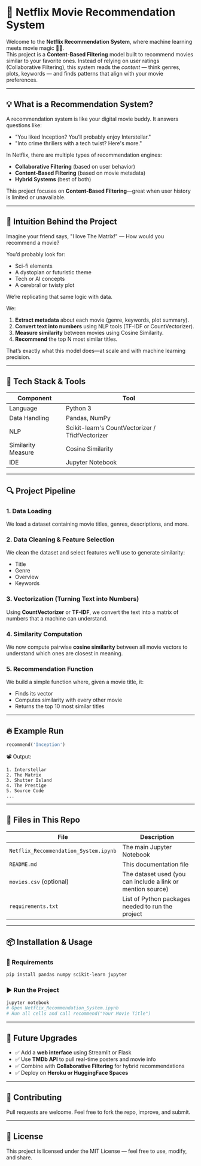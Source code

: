 
# 🍿 Netflix Movie Recommendation System

Welcome to the **Netflix Recommendation System**, where machine learning meets movie magic 🎥✨.  
This project is a **Content-Based Filtering** model built to recommend movies similar to your favorite ones. Instead of relying on user ratings (Collaborative Filtering), this system reads the *content* — think genres, plots, keywords — and finds patterns that align with your movie preferences.

---

## 💡 What is a Recommendation System?

A recommendation system is like your digital movie buddy. It answers questions like:

- "You liked Inception? You’ll probably enjoy Interstellar."
- "Into crime thrillers with a tech twist? Here's more."

In Netflix, there are multiple types of recommendation engines:
- **Collaborative Filtering** (based on user behavior)
- **Content-Based Filtering** (based on movie metadata)
- **Hybrid Systems** (best of both)

This project focuses on **Content-Based Filtering**—great when user history is limited or unavailable.

---

## 🧠 Intuition Behind the Project

Imagine your friend says, "I love The Matrix!" — How would you recommend a movie?

You’d probably look for:
- Sci-fi elements
- A dystopian or futuristic theme
- Tech or AI concepts
- A cerebral or twisty plot

We’re replicating that same logic with data.

We:
1. **Extract metadata** about each movie (genre, keywords, plot summary).
2. **Convert text into numbers** using NLP tools (TF-IDF or CountVectorizer).
3. **Measure similarity** between movies using Cosine Similarity.
4. **Recommend** the top N most similar titles.

That’s exactly what this model does—at scale and with machine learning precision.

---

## 🧪 Tech Stack & Tools

| Component | Tool |
|----------|------|
| Language | Python 3 |
| Data Handling | Pandas, NumPy |
| NLP | Scikit-learn's CountVectorizer / TfidfVectorizer |
| Similarity Measure | Cosine Similarity |
| IDE | Jupyter Notebook |

---

## 🔍 Project Pipeline

### 1. **Data Loading**
We load a dataset containing movie titles, genres, descriptions, and more.

### 2. **Data Cleaning & Feature Selection**
We clean the dataset and select features we’ll use to generate similarity:
- Title
- Genre
- Overview
- Keywords

### 3. **Vectorization (Turning Text into Numbers)**
Using **CountVectorizer** or **TF-IDF**, we convert the text into a matrix of numbers that a machine can understand.

### 4. **Similarity Computation**
We now compute pairwise **cosine similarity** between all movie vectors to understand which ones are closest in meaning.

### 5. **Recommendation Function**
We build a simple function where, given a movie title, it:
- Finds its vector
- Computes similarity with every other movie
- Returns the top 10 most similar titles

---

## 🔥 Example Run

```python
recommend('Inception')
```

📽️ Output:
```
1. Interstellar
2. The Matrix
3. Shutter Island
4. The Prestige
5. Source Code
...
```

---

## 📁 Files in This Repo

| File | Description |
|------|-------------|
| `Netflix_Recommendation_System.ipynb` | The main Jupyter Notebook |
| `README.md` | This documentation file |
| `movies.csv` (optional) | The dataset used (you can include a link or mention source) |
| `requirements.txt` | List of Python packages needed to run the project |

---

## 📦 Installation & Usage

### 🔧 Requirements
```bash
pip install pandas numpy scikit-learn jupyter
```

### ▶️ Run the Project
```bash
jupyter notebook
# Open Netflix_Recommendation_System.ipynb
# Run all cells and call recommend("Your Movie Title")
```

---

## 🚀 Future Upgrades

- ✅ Add a **web interface** using Streamlit or Flask
- ✅ Use **TMDb API** to pull real-time posters and movie info
- ✅ Combine with **Collaborative Filtering** for hybrid recommendations
- ✅ Deploy on **Heroku or HuggingFace Spaces**

---

## 🤝 Contributing

Pull requests are welcome. Feel free to fork the repo, improve, and submit.

---

## 📝 License

This project is licensed under the MIT License — feel free to use, modify, and share.
